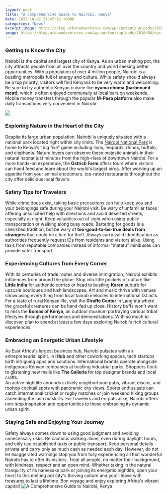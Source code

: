 ```yaml
---
layout: post
title: "A Comprehensive Guide to Nairobi, Kenya"
date: 2023-10-07 21:47:12 +0000
categories: "News"
excerpt_image: https://blog.urbanadventures.com/wp-content/uploads/2018/04/nairobi-city.jpg
image: https://blog.urbanadventures.com/wp-content/uploads/2018/04/nairobi-city.jpg
---
```


### Getting to Know the City
Nairobi is the capital and largest city of Kenya. As an urban melting pot, the city attracts people from all over the country and world seeking better opportunities. With a population of over 4 million people, Nairobi is a bustling metropolis full of energy and culture. 
While safety should always be a top priority, visitors will find Kenyans to be very warm and welcoming. Be sure to try authentic Kenyan cuisine like **nyama choma (barbecued meat)**, which is often enjoyed communally at local bars on weekends. Mobile money transfers through the popular **M-Pesa platform** also make daily transactions very convenient in Nairobi.

![](https://a.travel-assets.com/findyours-php/viewfinder/images/res70/38000/38950-Nairobi.jpg)
### Exploring Nature in the Heart of the City
Despite its large urban population, Nairobi is uniquely situated with a national park located right within city limits. The [Nairobi National Park](https://codeoffers.github.io/2024-01-03-u0905-u0902-u0924-u0930-u0930-u093e-u0937-u094d-u091f-u094d-u0930-u0940-u092f-u090f-u092f-u0930-u09/) is home to Kenya's "big five" game including lions, leopards, rhinos, buffalo, and elephants. Nature lovers can observe these majestic animals in their natural habitat just minutes from the high-rises of downtown Nairobi. 
For a more hands-on experience, the **Ostrich Farm** offers tours where visitors can hand feed and learn about the world's largest birds. After working up an appetite from your animal encounters, top-rated restaurants throughout the city offer delicious local flavors.
### Safety Tips for Travelers
While crime does exist, taking basic precautions can help keep you and your belongings safe during your Nairobi visit. Be wary of unfamiliar faces offering unsolicited help with directions and avoid deserted streets, especially at night. Keep valuables out of sight when using public transportation or walking along busy roads. 
Bartering for goods is a cherished tradition, but be wary of **too-good-to-be-true deals from strangers** that could be a lure for theft. Always carry valid identification as authorities frequently request IDs from residents and visitors alike. Using taxis from reputable companies instead of informal "matatu" minibuses can provide safer transport.
### Experiencing Cultures from Every Corner
With its centuries of trade routes and diverse immigration, Nairobi exhibits influences from around the globe. Stop into little pockets of culture like **Little India** for authentic curries or head to bustling **Karen** suburb for upscale boutiques and lush landscapes. Art and music thrive with venues showcasing everything from local taarab melodies to international DJ acts. 
For a taste of rural Kenyan life, visit the **Giraffe Center** in Lang'ata where the graceful creatures can be hand-fed up close. History buffs won't want to miss the **Bomas of Kenya**, an outdoor museum portraying various tribal lifestyles through performances and demonstrations. With so much to discover, plan to spend at least a few days exploring Nairobi's rich cultural experiences.
### Embracing an Energetic Urban Lifestyle 
As East Africa's largest business hub, Nairobi pulsates with an entrepreneurial spirit. In **iHub** and other coworking spaces, tech startups birth intriguing apps and solutions. International brands operate alongside indigenous Kenyan companies at bustling industrial parks. Shoppers flock to glistening new malls like **The Galleria** for top designer brands and local crafts.  
An active nightlife abounds in lively neighborhood pubs, vibrant discos, and rooftop cocktail spots with panoramic city views. Sports enthusiasts can catch international cricket or rugby matches or join weekend hiking groups ascending the lush outskirts. For travelers and ex-pats alike, Nairobi offers non-stop inspiration and opportunities to those embracing its dynamic urban spirit.
### Staying Safe and Enjoying Your Journey
Safety always comes down to using good judgment and avoiding unnecessary risks. Be cautious walking alone, even during daylight hours, and only use established taxis or public transport. Keep personal details private and carry only as much cash as needed each day. 
However, do not let exaggerated warnings stop you from fully experiencing all that wonderful Nairobi has to offer its visitors. Treat all people, no matter their background, with kindness, respect and an open mind. Whether taking in the natural tranquility of its namesake park or joining its energetic nightlife, open your heart to this melting pot city's thriving culture and you'll leave with treasures to last a lifetime. Bon voyage and enjoy exploring Africa's vibrant capital!
![A Comprehensive Guide to Nairobi, Kenya](https://blog.urbanadventures.com/wp-content/uploads/2018/04/nairobi-city.jpg)